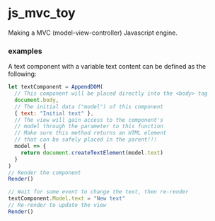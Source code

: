 # js_mvc_toy

Making a MVC (model-view-controller) Javascript engine.

### examples

A text component with a variable text content can be defined as the following:

```Javascript
let textComponent = AppendDOM(
  // This component will be placed directly into the <body> tag
  document.body,
  // The initial data ("model") of this component 
  { text: "Initial text" },
  // The view will gain access to the component's
  // model through the parameter to this function
  // Make sure this method returns an HTML element
  // that can be safely placed in the parent!!!
  model => {
    return document.createTextElement(model.text)
  }
)
// Render the component
Render()

// Wait for some event to change the text, then re-render
textComponent.Model.text = "New text"
// Re-render to update the view
Render()
```
